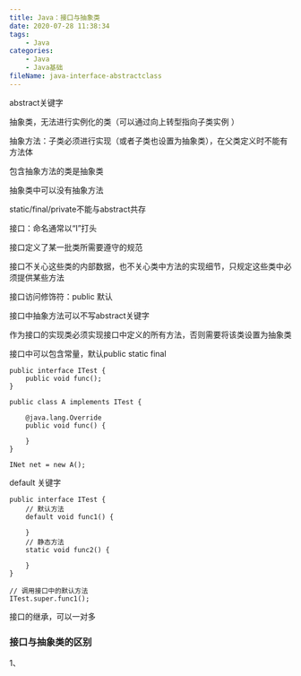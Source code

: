 ```yaml
---
title: Java：接口与抽象类
date: 2020-07-28 11:38:34
tags:
	- Java
categories:
	- Java
	- Java基础
fileName: java-interface-abstractclass
---
```








abstract关键字

抽象类，无法进行实例化的类（可以通过向上转型指向子类实例 ）

抽象方法：子类必须进行实现（或者子类也设置为抽象类），在父类定义时不能有方法体



包含抽象方法的类是抽象类

抽象类中可以没有抽象方法

static/final/private不能与abstract共存



接口：命名通常以“I”打头

接口定义了某一批类所需要遵守的规范

接口不关心这些类的内部数据，也不关心类中方法的实现细节，只规定这些类中必须提供某些方法





接口访问修饰符：public 默认

接口中抽象方法可以不写abstract关键字

作为接口的实现类必须实现接口中定义的所有方法，否则需要将该类设置为抽象类

接口中可以包含常量，默认public static final

```
public interface ITest {
    public void func();
}
```



```
public class A implements ITest {

    @java.lang.Override
    public void func() {

    }
}
```



```
INet net = new A();

```



default 关键字

```
public interface ITest {
	// 默认方法
	default void func1() {
		
	}
	// 静态方法
	static void func2() {
	
	}
}

// 调用接口中的默认方法
ITest.super.func1();
```

接口的继承，可以一对多





### 接口与抽象类的区别

1、 